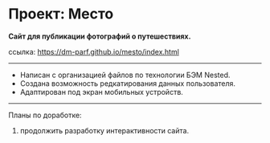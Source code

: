 # Проект: Место

**Сайт для публикации фотографий о путешествиях.**

ссылка: https://dm-parf.github.io/mesto/index.html

---
- Написан с организацией файлов по технологии БЭМ Nested.
- Создана возможность редкатирования данных пользователя.
- Адаптирован под экран мобильных устройств.

---
Планы по доработке:

1. продолжить разработку интерактивности сайта.